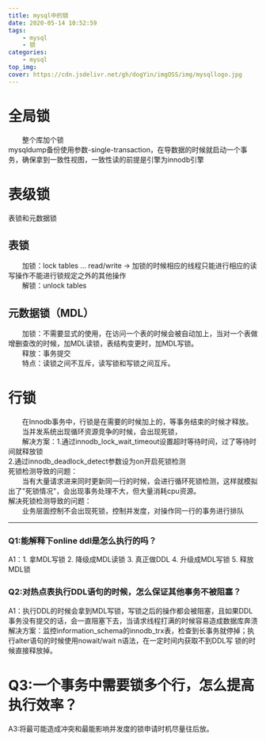```yaml
---
title: mysql中的锁
date: 2020-05-14 10:52:59
tags:
    - mysql
    - 锁
categories:
    - mysql
top_img:
cover: https://cdn.jsdelivr.net/gh/dogYin/imgOSS/img/mysqllogo.jpg
---
```

<h1>全局锁</h1>
　　整个库加个锁<br/>
    mysqldump备份使用参数-single-transaction，在导数据的时候就启动一个事务，确保拿到一致性视图，一致性读的前提是引擎为innodb引擎
<h1>表级锁</h1>
    表锁和元数据锁
    <h2>表锁</h2>
    　　加锁：lock tables ... read/write  -> 加锁的时候相应的线程只能进行相应的读写操作不能进行锁规定之外的其他操作<br/>
    　　解锁：unlock tables<br/>
    <h2>元数据锁（MDL）</h2>
    　　加锁：不需要显式的使用，在访问一个表的时候会被自动加上，当对一个表做增删查改的时候，加MDL读锁，表结构变更时，加MDL写锁。<br/>
    　　释放：事务提交<br/>
    　　特点：读锁之间不互斥，读写锁和写锁之间互斥。<br/>
<h1>行锁</h1>
　　在Innodb事务中，行锁是在需要的时候加上的，等事务结束的时候才释放。<br/>
　　当并发系统出现循环资源竞争的时候，会出现死锁，<br/>
　　解决方案：1.通过innodb_lock_wait_timeout设置超时等待时间，过了等待时间就释放锁<br/>
            2.通过innodb_deadlock_detect参数设为on开启死锁检测<br/>
    死锁检测导致的问题：<br/>
    　　当有大量请求进来同时更新同一行的时候，会进行循环死锁检测，这样就模拟出了"死锁情况"，会出现事务处理不大，但大量消耗cpu资源。<br/>
    解决死锁检测导致的问题：<br/>
    　　业务层面控制不会出现死锁，控制并发度，对操作同一行的事务进行排队
    
<hr/>
<h3>Q1:能解释下online ddl是怎么执行的吗？</h3>
A1：1. 拿MDL写锁
   2. 降级成MDL读锁
   3. 真正做DDL
   4. 升级成MDL写锁
   5. 释放MDL锁
<h3>Q2:对热点表执行DDL语句的时候，怎么保证其他事务不被阻塞？</h3>
A1：执行DDL的时候会拿到MDL写锁，写锁之后的操作都会被阻塞，且如果DDL事务没有提交的话，会一直阻塞下去，当请求线程打满的时候容易造成数据库奔溃
解决方案：监控information_schema的innodb_trx表，检查到长事务就停掉；执行alter语句的时候使用nowait/wait n语法，在一定时间内获取不到DDL写
锁的时候直接释放掉。
<h1>Q3:一个事务中需要锁多个行，怎么提高执行效率？</h1>
A3:将最可能造成冲突和最能影响并发度的锁申请时机尽量往后放。
